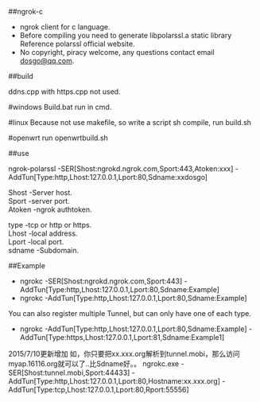 ##ngrok-c

- ngrok client for c language.  
- Before compiling you need to generate libpolarssl.a static library Reference polarssl official website.  
- No copyright, piracy welcome, any questions contact email dosgo@qq.com.




##build  

ddns.cpp with https.cpp not used.


#windows
Build.bat run in cmd.


#linux
Because not use makefile, so write a script sh compile, run build.sh


#openwrt
run openwrtbuild.sh




##use 

ngrok-polarssl -SER[Shost:ngrokd.ngrok.com,Sport:443,Atoken:xxx] -AddTun[Type:http,Lhost:127.0.0.1,Lport:80,Sdname:xxdosgo]


Shost   -Server host.  
Sport   -server port.  
Atoken  -ngrok authtoken.


type    -tcp or http or https.  
Lhost   -local address.  
Lport   -local port.  
sdname  -Subdomain.


##Example
- ngrokc -SER[Shost:ngrokd.ngrok.com,Sport:443] -AddTun[Type:http,Lhost:127.0.0.1,Lport:80,Sdname:Example]  
- ngrokc -AddTun[Type:http,Lhost:127.0.0.1,Lport:80,Sdname:Example]

You can also register multiple Tunnel, but can only have one of each type.  
- ngrokc -AddTun[Type:http,Lhost:127.0.0.1,Lport:80,Sdname:Example] -AddTun[Type:https,Lhost:127.0.0.1,Lport:81,Sdname:Example1]

 
2015/7/10更新增加
如，你只要把xx.xxx.org解析到tunnel.mobi，那么访问myap.16116.org就可以了..比Sdname好。。
ngrokc.exe -SER[Shost:tunnel.mobi,Sport:44433] -AddTun[Type:http,Lhost:127.0.0.1,Lport:80,Hostname:xx.xxx.org] -AddTun[Type:tcp,Lhost:127.0.0.1,Lport:80,Rport:55556] 








